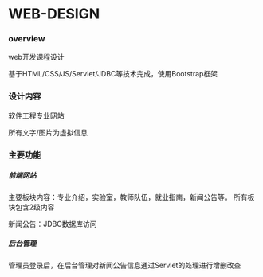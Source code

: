 # WEB-DESIGN

### overview

web开发课程设计

基于HTML/CSS/JS/Servlet/JDBC等技术完成，使用Bootstrap框架

### 设计内容

软件工程专业网站

所有文字/图片为虚拟信息

### 主要功能

##### 前端网站

主要板块内容：专业介绍，实验室，教师队伍，就业指南，新闻公告等。
所有板块包含2级内容

新闻公告：JDBC数据库访问

##### 后台管理

管理员登录后，在后台管理对新闻公告信息通过Servlet的处理进行增删改查
